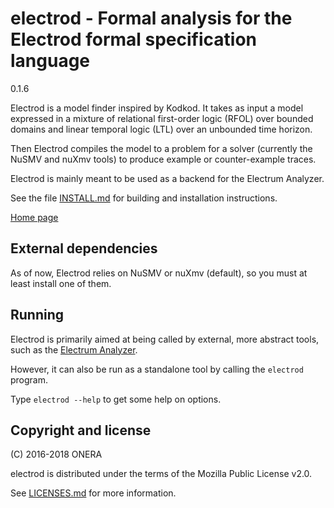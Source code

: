 # electrod - Formal analysis for the Electrod formal specification language

0.1.6

Electrod is a model finder inspired by Kodkod. It takes as input a
model expressed in a mixture of relational first-order logic (RFOL)
over bounded domains and linear temporal logic (LTL) over an unbounded
time horizon.

Then Electrod compiles the model to a problem for a solver (currently
the NuSMV and nuXmv tools) to produce example or counter-example traces.

Electrod is mainly meant to be used as a backend for the Electrum Analyzer.

See the file [INSTALL.md](INSTALL.md) for building and installation instructions.

[Home page](https://forge.onera.fr/projects/electrod)

## External dependencies

As of now, Electrod relies on NuSMV or nuXmv (default), so you must at least
install one of them.

## Running

Electrod is primarily aimed at being called by external, more abstract
tools, such as the [Electrum Analyzer](https://github.com/haslab/Electrum).

However, it can also be run as a standalone tool by calling the
`electrod` program.

Type `electrod --help` to get some help on options.


## Copyright and license

(C) 2016-2018 ONERA

electrod is distributed under the terms of the Mozilla Public License v2.0.

See [LICENSES.md](LICENSES.md) for more information.
